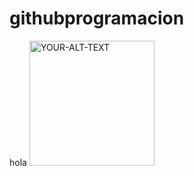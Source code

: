 # githubprogramacion
hola
<picture>
 <img alt="YOUR-ALT-TEXT" width=200 heigth=100 src="https://www.fundaciontelefonica.com/wp-content/uploads/2022/09/portada-dia-programador-2560x950-1.jpg">
</picture>
